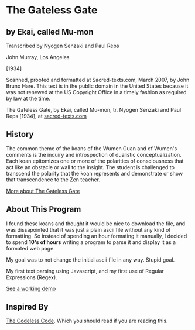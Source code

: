 # The Gateless Gate

## by Ekai, called Mu-mon

Transcribed by Nyogen Senzaki and Paul Reps

John Murray, Los Angeles

[1934]

Scanned, proofed and formatted at Sacred-texts.com, March 2007, by John Bruno Hare. This text is in the public domain in the United States because it was not renewed at the US Copyright Office in a timely fashion as required by law at the time.

The Gateless Gate, by Ekai, called Mu-mon, tr. Nyogen Senzaki and Paul Reps [1934], at [sacred-texts.com](http://sacred-texts.com)

## History

The common theme of the koans of the Wumen Guan and of Wumen's comments is the inquiry and introspection of dualistic conceptualization. Each koan epitomizes one or more of the polarities of consciousness that act like an obstacle or wall to the insight. The student is challenged to transcend the polarity that the koan represents and demonstrate or show that transcendence to the Zen teacher.

[More about The Gateless Gate](https://en.wikipedia.org/wiki/The_Gateless_Barrier)

## About This Program

I found these koans and thought it would be nice to download the file, and was dissapointed that it was just a plain ascii file without any kind of formatting. So instead of spending an hour formating it manually, I decided to spend **10's of hours** writing a program to parse it and display it as a formated web page.

My goal was to not change the initial ascii file in any way. Stupid goal.

My first text parsing using Javascript, and my first use of Regular Expressions (Regex).

[See a working demo](https://64zbit.com/gate)

## Inspired By

[The Codeless Code](http://thecodelesscode.com/case/1). Which you should read if you are reading this.
